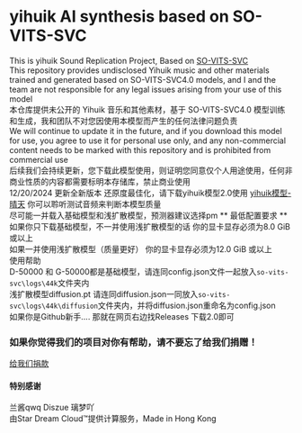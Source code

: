# yihuik AI synthesis based on SO-VITS-SVC
This is yihuik Sound Replication Project, Based on <a href="https://github.com/svc-develop-team/so-vits-svc">SO-VITS-SVC</a> <br>
This repository provides undisclosed Yihuik music and other materials trained and generated based on SO-VITS-SVC4.0 models, and I and the team are not responsible for any legal issues arising from your use of this model <br>
本仓库提供未公开的 Yihuik 音乐和其他素材，基于 SO-VITS-SVC4.0 模型训练和生成，我和团队不对您因使用本模型而产生的任何法律问题负责 <br>
We will continue to update it in the future, and if you download this model for use, you agree to use it for personal use only, and any non-commercial content needs to be marked with this repository and is prohibited from commercial use <br>
后续我们会持续更新，您下载此模型使用，则证明您同意仅个人用途使用，任何非商业性质的内容都需要标明本存储库，禁止商业使用 <br>
12/20/2024 更新全新版本 还原度最佳化，请下载yihuik模型2.0使用 <a href="https://drive.xmlans.com/s/QoIq">yihuik模型-晴天</a> 你可以聆听测试音频来判断本模型质量 <br>
尽可能一并载入基础模型和浅扩散模型，预测器建议选择pm
** 最低配置要求 **
如果你只下载基础模型，不一并使用浅扩散模型的话 你的显卡显存必须为8.0 GiB 或以上 <br>
如果一并使用浅扩散模型（质量更好） 你的显卡显存必须为12.0 GiB 或以上 <br>
使用帮助<br>
D-50000 和 G-50000都是基础模型，请连同config.json文件一起放入<code>so-vits-svc\logs\44k</code>文件夹内 <br>
浅扩散模型diffusion.pt 请连同diffusion.json一同放入<code>so-vits-svc\logs\44k\diffusion</code>文件夹内，并将diffusion.json重命名为config.json <br>
如果你是Github新手.... 那就在网页右边找Releases 下载2.0即可 <br>
<h3>如果你觉得我们的项目对你有帮助，请不要忘了给我们捐赠！</h3>
<a href="https://donate.xmlans.com">给我们捐款</a>
<h4>特别感谢</h4>
兰酱qwq Diszue 璃梦吖 <br>
由Star Dream Cloud™提供计算服务，Made in Hong Kong
